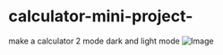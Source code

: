 # calculator-mini-project-
make a calculator 2 mode dark and light mode
![Image](https://github.com/user-attachments/assets/5590aa64-119f-46f8-9ec8-d8afed9ee045)
